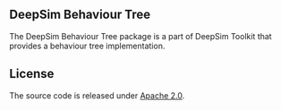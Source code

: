 ## DeepSim Behaviour Tree

The DeepSim Behaviour Tree package is a part of DeepSim Toolkit that provides a behaviour tree implementation. 

## License

The source code is released under [Apache 2.0](https://aws.amazon.com/apache-2-0/).
